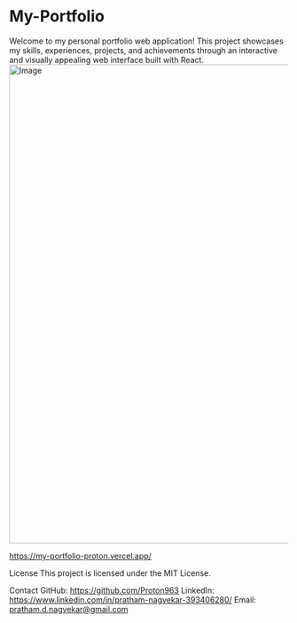 # My-Portfolio
Welcome to my personal portfolio web application! This project showcases my skills, experiences, projects, and achievements through an interactive and visually appealing web interface built with React.
<img width="1900" height="862" alt="Image" src="https://github.com/user-attachments/assets/e6aec653-9831-4eeb-9b2f-858956b6b23c" />

https://my-portfolio-proton.vercel.app/

License
This project is licensed under the MIT License.

Contact
GitHub: https://github.com/Proton963
LinkedIn: https://www.linkedin.com/in/pratham-nagvekar-393406280/
Email: pratham.d.nagvekar@gmail.com
